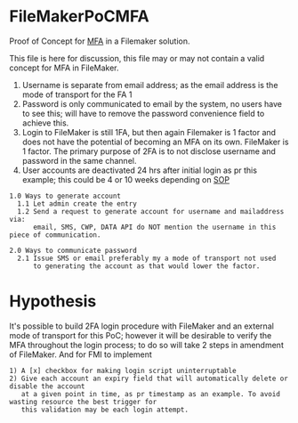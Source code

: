 # FileMakerPoCMFA
Proof of Concept for [MFA](https://en.wikipedia.org/wiki/Multi-factor_authentication) in a Filemaker solution.

This file is here for discussion, this file may or may not contain a valid concept for MFA in FileMaker.

1. Username is separate from email address; as the email address is the mode of transport for the FA 1
2. Password is only communicated to email by the system, no users have to see this; will have to remove the password convenience field to achieve this.
3. Login to FileMaker is still 1FA, but then again Filemaker is 1 factor and does not have the potential of becoming an MFA on its own. FileMaker is 1 factor. The primary purpose of 2FA is to not disclose username and password in the same channel.
4. User accounts are deactivated 24 hrs after initial login as pr this example; this could be 4 or 10 weeks depending on [SOP](https://en.wikipedia.org/wiki/Standard_operating_procedure)


```
1.0 Ways to generate account
  1.1 Let admin create the entry
  1.2 Send a request to generate account for username and mailaddress via:
      email, SMS, CWP, DATA API do NOT mention the username in this piece of communication.
```

```
2.0 Ways to communicate password
  2.1 Issue SMS or email preferably my a mode of transport not used
      to generating the account as that would lower the factor. 
```


# Hypothesis
It's possible to build 2FA login procedure with FileMaker and an external mode of transport for this PoC; however it will be desirable to verify the MFA throughout the login process; to do so will take 2 steps in amendment of FileMaker. And for FMI to implement
```
1) A [x] checkbox for making login script uninterruptable
2) Give each account an expiry field that will automatically delete or disable the account
   at a given point in time, as pr timestamp as an example. To avoid wasting resource the best trigger for
   this validation may be each login attempt.
```
